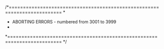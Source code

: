 /*=========================================================================
 *
 *  ABORTING ERRORS  - numbered from 3001 to 3999
 * 
 *=========================================================================
 */